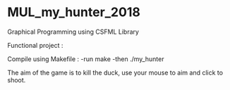 # MUL_my_hunter_2018
Graphical Programming using CSFML Library

Functional project :

Compile using Makefile :
  -run make
  -then ./my_hunter
  
The aim of the game is to kill the duck, use your mouse to aim and click to shoot.
